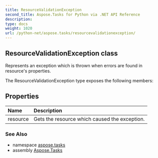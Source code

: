 ```yaml
---
title: ResourceValidationException
second_title: Aspose.Tasks for Python via .NET API Reference
description: 
type: docs
weight: 1020
url: /python-net/aspose.tasks/resourcevalidationexception/
---
```


## ResourceValidationException class

Represents an exception which is thrown when errors are found in resource's properties.

The ResourceValidationException type exposes the following members:
## Properties
| Name | Description |
| :- | :- |
|resource|Gets the resource which caused the exception.|

### See Also

* namespace [aspose.tasks](/tasks/python-net/aspose.tasks/)
* assembly [Aspose.Tasks](/tasks/python-net/)

